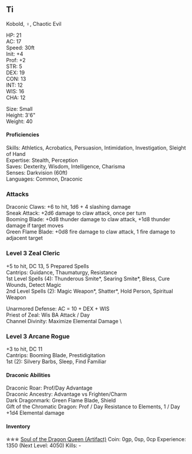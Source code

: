 ## Ti 
Kobold, ♀, Chaotic Evil

HP: 21 \
AC: 17 \
Speed: 30ft \
Init: +4 \
Prof: +2 \
STR: 5 \
DEX: 19 \
CON: 13 \
INT: 12 \
WIS: 16 \
CHA: 12 

Size: Small \
Height: 3'6" \
Weight: 40 

#### Proficiencies
Skills: Athletics, Acrobatics, Persuasion, Intimidation, Investigation, Sleight of Hand \
Expertise: Stealth, Perception \
Saves: Dexterity, Wisdom, Intelligence, Charisma \
Senses: Darkvision (60ft) \
Languages: Common, Draconic

### Attacks
Draconic Claws: +6 to hit, 1d6 + 4 slashing damage \
Sneak Attack: +2d6 damage to claw attack, once per turn \
Booming Blade: +0d8 thunder damage to claw attack, +1d8 thunder damage if target moves \
Green Flame Blade: +0d8 fire damage to claw attack, 1 fire damage to adjacent target

### Level 3 Zeal Cleric
+5 to hit, DC 13, 5 Prepared Spells \
Cantrips: Guidance, Thaumaturgy, Resistance \
1st Level Spells (4): Thunderous Smite\*, Searing Smite\*, Bless, Cure Wounds, Detect Magic \
2nd Level Spells (2): Magic Weapon\*, Shatter\*, Hold Person, Spiritual Weapon

Unarmored Defense: AC = 10 + DEX + WIS \
Priest of Zeal: Wis BA Attack / Day \
Channel Divinity: Maximize Elemental Damage \

### Level 3 Arcane Rogue
+3 to hit, DC 11 \
Cantrips: Booming Blade, Prestidigitation \
1st (2): Silvery Barbs, Sleep, Find Familiar

#### Draconic Abilities
Draconic Roar: Prof/Day Advantage \
Draconic Ancestry: Advantage vs Frighten/Charm \
Dark Dragonmark: Green Flame Blade, Shield \
Gift of the Chromatic Dragon: Prof / Day Resistance to Elements, 1 / Day +1d4 Elemental damage

#### Inventory
✯✯✯ [Soul of the Dragon Queen (Artifact)](https://github.com/DestinyVolt/D-D/blob/master/Others/OnePlayer/artifact.md)
Coin: 0gp, 0sp, 0cp
Experience: 1350 (Next Level: 4050)
Kills: -


